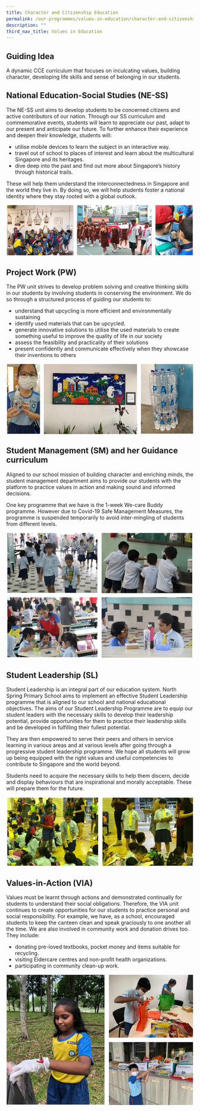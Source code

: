 ```yaml
---
title: Character and Citizenship Education
permalink: /our-programmes/values-in-education/character-and-citizenship-education
description: ""
third_nav_title: Values in Education
---
```

Guiding Idea
------------

A dynamic CCE curriculum that focuses on inculcating values, building character, developing life skills and sense of belonging in our students.

National Education-Social Studies (NE-SS)
-----------------------------------------

The NE-SS unit aims to develop students to be concerned citizens and active contributors of our nation. Through our SS curriculum and commemorative events, students will learn to appreciate our past, adapt to our present and anticipate our future. To further enhance their experience and deepen their knowledge, students will:

  

*   utilise mobile devices to learn the subject in an interactive way.
*   travel out of school to places of interest and learn about the multicultural Singapore and its heritages.
*   dive deep into the past and find out more about Singapore’s history through historical trails.

  

These will help them understand the interconnectedness in Singapore and the world they live in. By doing so, we will help students foster a national identity where they stay rooted with a global outlook.

![National Education-Social Studies (NE-SS)](/images/National%20Education-Social%20Studies%20(NE-SS).png)

Project Work (PW)
-----------------

The PW unit strives to develop problem solving and creative thinking skills in our students by involving students in conserving the environment. We do so through a structured process of guiding our students to:

  

*   understand that upcycling is more efficient and environmentally sustaining
*   identify used materials that can be upcycled.
*   generate innovative solutions to utilise the used materials to create something useful to improve the quality of life in our society
*   assess the feasibility and practicality of their solutions
*   present confidently and communicate effectively when they showcase their inventions to others

![Project Work (PW)](/images/Project%20Work%20(PW).png)

Student Management (SM) and her Guidance curriculum
---------------------------------------------------

Aligned to our school mission of building character and enriching minds, the student management department aims to provide our students with the platform to practice values in action and making sound and informed decisions.  
  
One key programme that we have is the 1-week We-care Buddy programme. However due to Covid-19 Safe Management Measures, the programme is suspended temporarily to avoid inter-mingling of students from different levels.

![Student Management (SM) and her Guidance curriculum](/images/Student%20Management%20(SM)%20and%20her%20Guidance%20curriculum.png)

Student Leadership (SL)
-----------------------

Student Leadership is an integral part of our education system. North Spring Primary School aims to implement an effective Student Leadership programme that is aligned to our school and national educational objectives. The aims of our Student Leadership Programme are to equip our student leaders with the necessary skills to develop their leadership potential, provide opportunities for them to practice their leadership skills and be developed in fulfilling their fullest potential.

  

They are then empowered to serve their peers and others in service learning in various areas and at various levels after going through a progressive student leadership programme. We hope all students will grow up being equipped with the right values and useful competencies to contribute to Singapore and the world beyond.

  

Students need to acquire the necessary skills to help them discern, decide and display behaviours that are inspirational and morally acceptable. These will prepare them for the future.

![Student Leadership (SL)](/images/Student%20Leadership%20(SL).png)

Values-in-Action (VIA)
----------------------

Values must be learnt through actions and demonstrated continually for students to understand their social obligations. Therefore, the VIA unit continues to create opportunities for our students to practice personal and social responsibility. For example, we have, as a school, encouraged students to keep the canteen clean and speak graciously to one another all the time. We are also involved in community work and donation drives too. They include:

  

*   donating pre-loved textbooks, pocket money and items suitable for recycling.
*   visiting Eldercare centres and non-profit health organizations.
*   participating in community clean-up work.

![Values-in-Action (VIA)](/images/Values-in-Action%20(VIA).png)